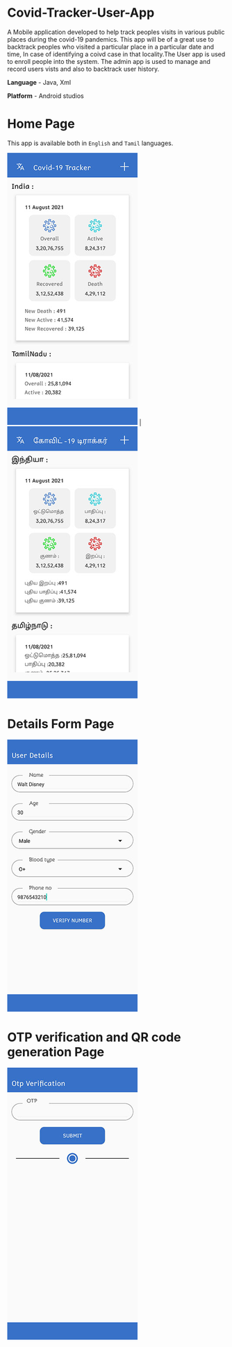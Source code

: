 # Covid-Tracker-User-App

A Mobile application developed to help track peoples visits in various public places during the covid-19 pandemics. This app will be of a great use to backtrack peoples who visited a particular place in a particular date and time, In case of identifying a coivd case in that locality.The User app is used to enroll people into the system. The admin app is used to manage and record users vists and also to backtrack user history.

**Language** - Java, Xml

**Platform** - Android studios

# Home Page
This app is available both in `English` and `Tamil` languages.

![Home Page](/imgs/home.jpg) | ![Home Page](/imgs/tamil.jpg)

# Details Form Page

![Form Page](/imgs/details.jpg)

# OTP verification and QR code generation Page

![OTP Page](/imgs/otp.jpg)
